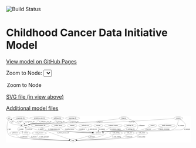 <link rel='stylesheet' href="assets/style.css">
<link rel='stylesheet' href="https://unpkg.com/leaflet@1.5.1/dist/leaflet.css" integrity="sha512-xwE/Az9zrjBIphAcBb3F6JVqxf46+CDLwfLMHloNu6KEQCAWi6HcDUbeOfBIptF7tcCzusKFjFw2yuvEpDL9wQ==" crossorigin="">
<script type="text/javascript" src="https://code.jquery.com/jquery-3.2.1.min.js"></script>
<script type="text/javascript"  src="https://unpkg.com/leaflet@1.5.1/dist/leaflet.js"></script>
<script type="text/javascript" src="assets/actions.js"></script>

![Build Status](https://github.com/CBIIT/ccdi-model/actions/workflows/model-test-and-deploy.yml/badge.svg)

# Childhood Cancer Data Initiative Model

[View model on GitHub Pages](https://cbiit.github.io/ccdi-model/)



Zoom to Node: <select id="node_select">
  <option value="">Zoom to Node</option>
</select>
<div id="model"></div>

<p>
<a href="./model-desc/ccdi-model.svg">SVG file (in view above)</a>
<p>
<a href="./model-desc">Additional model files</a>
<div id='graph' style='display:off;'>
<svg width="2167pt" height="305pt"
 viewBox="0.00 0.00 2166.95 305.00" xmlns="http://www.w3.org/2000/svg" xmlns:xlink="http://www.w3.org/1999/xlink">
<g id="graph0" class="graph" transform="scale(1 1) rotate(0) translate(4 301)">
<title>Perl</title>
<polygon fill="#ffffff" stroke="transparent" points="-4,4 -4,-301 2162.9475,-301 2162.9475,4 -4,4"/>
<!-- treatment_response -->
<g id="node1" class="node">
<title>treatment_response</title>
<ellipse fill="none" stroke="#000000" cx="1251.9475" cy="-192" rx="104.7816" ry="18"/>
<text text-anchor="middle" x="1251.9475" y="-188.3" font-family="Times,serif" font-size="14.00" fill="#000000">treatment_response</text>
</g>
<!-- participant -->
<g id="node13" class="node">
<title>participant</title>
<ellipse fill="none" stroke="#000000" cx="1075.9475" cy="-105" rx="62.2891" ry="18"/>
<text text-anchor="middle" x="1075.9475" y="-101.3" font-family="Times,serif" font-size="14.00" fill="#000000">participant</text>
</g>
<!-- treatment_response&#45;&gt;participant -->
<g id="edge22" class="edge">
<title>treatment_response&#45;&gt;participant</title>
<path fill="none" stroke="#000000" d="M1225.4004,-174.5342C1208.9467,-164.1003 1187.1628,-150.9795 1166.9475,-141 1153.5791,-134.4005 1138.6834,-128.0955 1124.8782,-122.6585"/>
<polygon fill="#000000" stroke="#000000" points="1126.1164,-119.3848 1115.5271,-119.0401 1123.5902,-125.9131 1126.1164,-119.3848"/>
<text text-anchor="middle" x="1275.9475" y="-144.8" font-family="Times,serif" font-size="14.00" fill="#000000">of_treatment_response</text>
</g>
<!-- clinical_measure_file -->
<g id="node2" class="node">
<title>clinical_measure_file</title>
<ellipse fill="none" stroke="#000000" cx="395.9475" cy="-192" rx="108.5808" ry="18"/>
<text text-anchor="middle" x="395.9475" y="-188.3" font-family="Times,serif" font-size="14.00" fill="#000000">clinical_measure_file</text>
</g>
<!-- clinical_measure_file&#45;&gt;participant -->
<g id="edge12" class="edge">
<title>clinical_measure_file&#45;&gt;participant</title>
<path fill="none" stroke="#000000" d="M415.3388,-174.2007C429.3857,-162.4854 449.4396,-148.0562 469.9475,-141 494.7899,-132.4524 848.6524,-115.3766 1003.8628,-108.2459"/>
<polygon fill="#000000" stroke="#000000" points="1004.4113,-111.7245 1014.2405,-107.7703 1004.0908,-104.7318 1004.4113,-111.7245"/>
<text text-anchor="middle" x="555.9475" y="-144.8" font-family="Times,serif" font-size="14.00" fill="#000000">of_clinical_measure_file</text>
</g>
<!-- study -->
<g id="node22" class="node">
<title>study</title>
<ellipse fill="none" stroke="#000000" cx="777.9475" cy="-18" rx="36.2938" ry="18"/>
<text text-anchor="middle" x="777.9475" y="-14.3" font-family="Times,serif" font-size="14.00" fill="#000000">study</text>
</g>
<!-- clinical_measure_file&#45;&gt;study -->
<g id="edge11" class="edge">
<title>clinical_measure_file&#45;&gt;study</title>
<path fill="none" stroke="#000000" d="M407.2561,-173.8391C414.7967,-163.0158 425.5767,-149.7293 437.9475,-141 450.7877,-131.9396 651.6405,-61.7714 738.464,-31.6563"/>
<polygon fill="#000000" stroke="#000000" points="739.6749,-34.9409 747.977,-28.3587 737.3822,-28.327 739.6749,-34.9409"/>
<text text-anchor="middle" x="661.9475" y="-101.3" font-family="Times,serif" font-size="14.00" fill="#000000">of_clinical_measure_file</text>
</g>
<!-- radiology_file -->
<g id="node3" class="node">
<title>radiology_file</title>
<ellipse fill="none" stroke="#000000" cx="1447.9475" cy="-192" rx="73.387" ry="18"/>
<text text-anchor="middle" x="1447.9475" y="-188.3" font-family="Times,serif" font-size="14.00" fill="#000000">radiology_file</text>
</g>
<!-- radiology_file&#45;&gt;participant -->
<g id="edge6" class="edge">
<title>radiology_file&#45;&gt;participant</title>
<path fill="none" stroke="#000000" d="M1425.5145,-174.6809C1409.1251,-163.0286 1385.8512,-148.4768 1362.9475,-141 1278.9472,-113.5784 1252.3817,-135.7772 1164.9475,-123 1155.4543,-121.6127 1145.4449,-119.8677 1135.7011,-118.0135"/>
<polygon fill="#000000" stroke="#000000" points="1136.162,-114.5374 1125.676,-116.0522 1134.8179,-121.4072 1136.162,-114.5374"/>
<text text-anchor="middle" x="1453.9475" y="-144.8" font-family="Times,serif" font-size="14.00" fill="#000000">of_radiology_file</text>
</g>
<!-- diagnosis -->
<g id="node4" class="node">
<title>diagnosis</title>
<ellipse fill="none" stroke="#000000" cx="1374.9475" cy="-279" rx="54.6905" ry="18"/>
<text text-anchor="middle" x="1374.9475" y="-275.3" font-family="Times,serif" font-size="14.00" fill="#000000">diagnosis</text>
</g>
<!-- sample -->
<g id="node9" class="node">
<title>sample</title>
<ellipse fill="none" stroke="#000000" cx="224.9475" cy="-192" rx="44.393" ry="18"/>
<text text-anchor="middle" x="224.9475" y="-188.3" font-family="Times,serif" font-size="14.00" fill="#000000">sample</text>
</g>
<!-- diagnosis&#45;&gt;sample -->
<g id="edge15" class="edge">
<title>diagnosis&#45;&gt;sample</title>
<path fill="none" stroke="#000000" d="M1323.4455,-272.6903C1231.2557,-261.6595 1031.8679,-238.9988 862.9475,-228 733.1608,-219.5493 405.9291,-233.1671 277.9475,-210 274.2392,-209.3287 270.4381,-208.4477 266.6575,-207.436"/>
<polygon fill="#000000" stroke="#000000" points="267.3578,-203.9931 256.7755,-204.5067 265.3684,-210.7045 267.3578,-203.9931"/>
<text text-anchor="middle" x="1090.4475" y="-231.8" font-family="Times,serif" font-size="14.00" fill="#000000">of_diagnosis</text>
</g>
<!-- diagnosis&#45;&gt;participant -->
<g id="edge14" class="edge">
<title>diagnosis&#45;&gt;participant</title>
<path fill="none" stroke="#000000" d="M1424.7261,-271.3614C1460.6899,-262.958 1506.8451,-245.5725 1529.9475,-210 1546.9444,-183.8288 1542.2854,-159.2158 1516.9475,-141 1485.1497,-118.14 1203.8026,-127.8951 1164.9475,-123 1155.2112,-121.7734 1144.9475,-120.079 1134.9886,-118.2168"/>
<polygon fill="#000000" stroke="#000000" points="1135.6457,-114.7791 1125.1621,-116.3099 1134.3121,-121.6509 1135.6457,-114.7791"/>
<text text-anchor="middle" x="1584.4475" y="-188.3" font-family="Times,serif" font-size="14.00" fill="#000000">of_diagnosis</text>
</g>
<!-- cytogenomic_file -->
<g id="node5" class="node">
<title>cytogenomic_file</title>
<ellipse fill="none" stroke="#000000" cx="163.9475" cy="-279" rx="89.8845" ry="18"/>
<text text-anchor="middle" x="163.9475" y="-275.3" font-family="Times,serif" font-size="14.00" fill="#000000">cytogenomic_file</text>
</g>
<!-- cytogenomic_file&#45;&gt;sample -->
<g id="edge5" class="edge">
<title>cytogenomic_file&#45;&gt;sample</title>
<path fill="none" stroke="#000000" d="M176.5868,-260.9735C185.3721,-248.4437 197.21,-231.56 206.9746,-217.6335"/>
<polygon fill="#000000" stroke="#000000" points="209.8655,-219.607 212.7407,-209.4097 204.134,-215.5883 209.8655,-219.607"/>
<text text-anchor="middle" x="270.4475" y="-231.8" font-family="Times,serif" font-size="14.00" fill="#000000">of_cytogenomic_file</text>
</g>
<!-- publication -->
<g id="node6" class="node">
<title>publication</title>
<ellipse fill="none" stroke="#000000" cx="98.9475" cy="-105" rx="63.0888" ry="18"/>
<text text-anchor="middle" x="98.9475" y="-101.3" font-family="Times,serif" font-size="14.00" fill="#000000">publication</text>
</g>
<!-- publication&#45;&gt;study -->
<g id="edge26" class="edge">
<title>publication&#45;&gt;study</title>
<path fill="none" stroke="#000000" d="M112.162,-87.2272C121.9831,-75.5241 136.4887,-61.0985 152.9475,-54 205.5322,-31.3208 595.1503,-21.5838 731.2159,-18.8507"/>
<polygon fill="#000000" stroke="#000000" points="731.3946,-22.3479 741.3236,-18.6512 731.2565,-15.3493 731.3946,-22.3479"/>
<text text-anchor="middle" x="203.9475" y="-57.8" font-family="Times,serif" font-size="14.00" fill="#000000">of_publication</text>
</g>
<!-- methylation_array_file -->
<g id="node7" class="node">
<title>methylation_array_file</title>
<ellipse fill="none" stroke="#000000" cx="386.9475" cy="-279" rx="115.8798" ry="18"/>
<text text-anchor="middle" x="386.9475" y="-275.3" font-family="Times,serif" font-size="14.00" fill="#000000">methylation_array_file</text>
</g>
<!-- methylation_array_file&#45;&gt;sample -->
<g id="edge2" class="edge">
<title>methylation_array_file&#45;&gt;sample</title>
<path fill="none" stroke="#000000" d="M376.5852,-260.943C369.3477,-249.879 358.7126,-236.2945 345.9475,-228 319.7325,-210.966 307.8775,-219.0322 277.9475,-210 274.7844,-209.0455 271.5267,-208.027 268.2552,-206.9783"/>
<polygon fill="#000000" stroke="#000000" points="269.0731,-203.5633 258.4804,-203.7759 266.8937,-210.2154 269.0731,-203.5633"/>
<text text-anchor="middle" x="454.4475" y="-231.8" font-family="Times,serif" font-size="14.00" fill="#000000">of_methylation_array_file</text>
</g>
<!-- pdx -->
<g id="node8" class="node">
<title>pdx</title>
<ellipse fill="none" stroke="#000000" cx="27.9475" cy="-279" rx="27.8951" ry="18"/>
<text text-anchor="middle" x="27.9475" y="-275.3" font-family="Times,serif" font-size="14.00" fill="#000000">pdx</text>
</g>
<!-- pdx&#45;&gt;sample -->
<g id="edge17" class="edge">
<title>pdx&#45;&gt;sample</title>
<path fill="none" stroke="#000000" d="M26.7754,-260.6124C27.1163,-249.7038 29.5114,-236.4072 37.9475,-228 56.3671,-209.6436 122.761,-200.2533 171.2141,-195.7413"/>
<polygon fill="#000000" stroke="#000000" points="171.6055,-199.2204 181.2574,-194.8511 170.9874,-192.2478 171.6055,-199.2204"/>
<text text-anchor="middle" x="61.9475" y="-231.8" font-family="Times,serif" font-size="14.00" fill="#000000">of_pdx</text>
</g>
<!-- pdx&#45;&gt;study -->
<g id="edge16" class="edge">
<title>pdx&#45;&gt;study</title>
<path fill="none" stroke="#000000" d="M21.5604,-261.2857C9.6092,-224.7321 -11.6192,-139.9431 26.9475,-87 68.4899,-29.9721 572.4855,-20.0607 730.729,-18.3523"/>
<polygon fill="#000000" stroke="#000000" points="731.1156,-21.8487 741.0795,-18.2471 731.0444,-14.849 731.1156,-21.8487"/>
<text text-anchor="middle" x="30.9475" y="-144.8" font-family="Times,serif" font-size="14.00" fill="#000000">of_pdx</text>
</g>
<!-- sample&#45;&gt;pdx -->
<g id="edge10" class="edge">
<title>sample&#45;&gt;pdx</title>
<path fill="none" stroke="#000000" d="M187.5874,-201.6383C165.6358,-207.9056 137.6355,-216.9605 113.9475,-228 102.5462,-233.3134 100.7212,-236.5077 89.9475,-243 79.5816,-249.2466 68.1456,-255.9415 57.948,-261.8431"/>
<polygon fill="#000000" stroke="#000000" points="55.9118,-258.9769 48.9971,-267.0042 59.4085,-265.041 55.9118,-258.9769"/>
<text text-anchor="middle" x="150.4475" y="-231.8" font-family="Times,serif" font-size="14.00" fill="#000000">of_sample</text>
</g>
<!-- cell_line -->
<g id="node12" class="node">
<title>cell_line</title>
<ellipse fill="none" stroke="#000000" cx="228.9475" cy="-105" rx="49.2915" ry="18"/>
<text text-anchor="middle" x="228.9475" y="-101.3" font-family="Times,serif" font-size="14.00" fill="#000000">cell_line</text>
</g>
<!-- sample&#45;&gt;cell_line -->
<g id="edge8" class="edge">
<title>sample&#45;&gt;cell_line</title>
<path fill="none" stroke="#000000" d="M184.3504,-184.8038C153.3205,-177.3851 118.3068,-163.6531 133.9475,-141 137.0713,-136.4757 159.6888,-127.8184 182.0697,-120.1274"/>
<polygon fill="#000000" stroke="#000000" points="183.2395,-123.4266 191.5896,-116.9053 180.9953,-116.7961 183.2395,-123.4266"/>
<text text-anchor="middle" x="170.4475" y="-144.8" font-family="Times,serif" font-size="14.00" fill="#000000">of_sample</text>
</g>
<!-- sample&#45;&gt;participant -->
<g id="edge9" class="edge">
<title>sample&#45;&gt;participant</title>
<path fill="none" stroke="#000000" d="M254.2406,-178.4031C282.0618,-166.2006 325.3975,-149.0158 364.9475,-141 380.4599,-137.856 826.6136,-116.6829 1004.1174,-108.355"/>
<polygon fill="#000000" stroke="#000000" points="1004.321,-111.8494 1014.1461,-107.8848 1003.9931,-104.8571 1004.321,-111.8494"/>
<text text-anchor="middle" x="401.4475" y="-144.8" font-family="Times,serif" font-size="14.00" fill="#000000">of_sample</text>
</g>
<!-- study_personnel -->
<g id="node10" class="node">
<title>study_personnel</title>
<ellipse fill="none" stroke="#000000" cx="382.9475" cy="-105" rx="87.1846" ry="18"/>
<text text-anchor="middle" x="382.9475" y="-101.3" font-family="Times,serif" font-size="14.00" fill="#000000">study_personnel</text>
</g>
<!-- study_personnel&#45;&gt;study -->
<g id="edge18" class="edge">
<title>study_personnel&#45;&gt;study</title>
<path fill="none" stroke="#000000" d="M370.514,-86.9859C364.7398,-76.2179 360.7618,-62.9379 368.9475,-54 393.0344,-27.6999 629.4125,-20.5192 731.446,-18.6376"/>
<polygon fill="#000000" stroke="#000000" points="731.5321,-22.1367 741.4692,-18.4619 731.4093,-15.1378 731.5321,-22.1367"/>
<text text-anchor="middle" x="438.4475" y="-57.8" font-family="Times,serif" font-size="14.00" fill="#000000">of_study_personnel</text>
</g>
<!-- survival -->
<g id="node11" class="node">
<title>survival</title>
<ellipse fill="none" stroke="#000000" cx="1711.9475" cy="-192" rx="48.1917" ry="18"/>
<text text-anchor="middle" x="1711.9475" y="-188.3" font-family="Times,serif" font-size="14.00" fill="#000000">survival</text>
</g>
<!-- survival&#45;&gt;participant -->
<g id="edge21" class="edge">
<title>survival&#45;&gt;participant</title>
<path fill="none" stroke="#000000" d="M1681.6332,-177.9937C1653.5873,-165.7767 1610.3982,-148.8199 1570.9475,-141 1393.773,-105.8804 1344.2282,-144.9688 1164.9475,-123 1155.0898,-121.792 1144.6939,-120.0885 1134.6217,-118.2065"/>
<polygon fill="#000000" stroke="#000000" points="1135.1733,-114.7483 1124.6893,-116.2767 1133.8382,-121.6198 1135.1733,-114.7483"/>
<text text-anchor="middle" x="1661.4475" y="-144.8" font-family="Times,serif" font-size="14.00" fill="#000000">of_survival</text>
</g>
<!-- cell_line&#45;&gt;sample -->
<g id="edge23" class="edge">
<title>cell_line&#45;&gt;sample</title>
<path fill="none" stroke="#000000" d="M228.1198,-123.0034C227.5783,-134.7801 226.8597,-150.4102 226.2434,-163.8156"/>
<polygon fill="#000000" stroke="#000000" points="222.7394,-163.8233 225.7763,-173.9735 229.732,-164.1449 222.7394,-163.8233"/>
<text text-anchor="middle" x="268.4475" y="-144.8" font-family="Times,serif" font-size="14.00" fill="#000000">of_cell_line</text>
</g>
<!-- cell_line&#45;&gt;study -->
<g id="edge24" class="edge">
<title>cell_line&#45;&gt;study</title>
<path fill="none" stroke="#000000" d="M241.2492,-87.3136C250.4428,-75.6501 264.118,-61.2364 279.9475,-54 320.3227,-35.5426 614.9707,-23.5726 731.0924,-19.5265"/>
<polygon fill="#000000" stroke="#000000" points="731.559,-23.0126 741.4327,-19.1707 731.3182,-16.0167 731.559,-23.0126"/>
<text text-anchor="middle" x="320.4475" y="-57.8" font-family="Times,serif" font-size="14.00" fill="#000000">of_cell_line</text>
</g>
<!-- participant&#45;&gt;study -->
<g id="edge3" class="edge">
<title>participant&#45;&gt;study</title>
<path fill="none" stroke="#000000" d="M1031.9766,-92.1629C974.6684,-75.4319 875.1844,-46.388 819.2316,-30.0527"/>
<polygon fill="#000000" stroke="#000000" points="819.8908,-26.5991 809.3106,-27.1563 817.929,-33.3186 819.8908,-26.5991"/>
<text text-anchor="middle" x="994.4475" y="-57.8" font-family="Times,serif" font-size="14.00" fill="#000000">of_participant</text>
</g>
<!-- family_relationship -->
<g id="node14" class="node">
<title>family_relationship</title>
<ellipse fill="none" stroke="#000000" cx="1877.9475" cy="-192" rx="100.1823" ry="18"/>
<text text-anchor="middle" x="1877.9475" y="-188.3" font-family="Times,serif" font-size="14.00" fill="#000000">family_relationship</text>
</g>
<!-- family_relationship&#45;&gt;participant -->
<g id="edge13" class="edge">
<title>family_relationship&#45;&gt;participant</title>
<path fill="none" stroke="#000000" d="M1834.2163,-175.754C1799.6608,-163.7408 1749.9255,-148.2585 1704.9475,-141 1467.8813,-102.7426 1403.4548,-150.8975 1164.9475,-123 1155.0833,-121.8462 1144.6841,-120.1702 1134.6106,-118.2988"/>
<polygon fill="#000000" stroke="#000000" points="1135.1608,-114.8404 1124.6776,-116.3745 1133.8293,-121.7126 1135.1608,-114.8404"/>
<text text-anchor="middle" x="1846.4475" y="-144.8" font-family="Times,serif" font-size="14.00" fill="#000000">of_family_relationship</text>
</g>
<!-- synonym -->
<g id="node15" class="node">
<title>synonym</title>
<ellipse fill="none" stroke="#000000" cx="2013.9475" cy="-279" rx="51.9908" ry="18"/>
<text text-anchor="middle" x="2013.9475" y="-275.3" font-family="Times,serif" font-size="14.00" fill="#000000">synonym</text>
</g>
<!-- synonym&#45;&gt;sample -->
<g id="edge32" class="edge">
<title>synonym&#45;&gt;sample</title>
<path fill="none" stroke="#000000" d="M1962.6954,-275.3423C1827.8808,-265.8665 1452.1674,-240.3979 1138.9475,-228 1043.3348,-224.2155 372.1877,-226.58 277.9475,-210 274.2359,-209.347 270.4326,-208.4788 266.6504,-207.4755"/>
<polygon fill="#000000" stroke="#000000" points="267.3478,-204.0321 256.766,-204.5595 265.367,-210.7461 267.3478,-204.0321"/>
<text text-anchor="middle" x="1469.4475" y="-231.8" font-family="Times,serif" font-size="14.00" fill="#000000">of_synonym</text>
</g>
<!-- synonym&#45;&gt;participant -->
<g id="edge30" class="edge">
<title>synonym&#45;&gt;participant</title>
<path fill="none" stroke="#000000" d="M2013.453,-260.8359C2011.9737,-238.3268 2006.5102,-199.7952 1986.9475,-174 1969.259,-150.6761 1958.1269,-148.9252 1929.9475,-141 1848.0994,-117.9808 1249.4427,-132.4639 1164.9475,-123 1155.0778,-121.8945 1144.6758,-120.2431 1134.6012,-118.3812"/>
<polygon fill="#000000" stroke="#000000" points="1135.15,-114.9226 1124.6676,-116.4617 1133.8219,-121.7955 1135.15,-114.9226"/>
<text text-anchor="middle" x="2046.4475" y="-188.3" font-family="Times,serif" font-size="14.00" fill="#000000">of_synonym</text>
</g>
<!-- synonym&#45;&gt;study -->
<g id="edge31" class="edge">
<title>synonym&#45;&gt;study</title>
<path fill="none" stroke="#000000" d="M2040.3016,-263.4037C2071.8038,-242.7929 2117.389,-205.421 2092.9475,-174 2056.3477,-126.9486 2022.0069,-149.0856 1962.9475,-141 1878.7098,-129.4673 1278.6791,-149.6724 1197.9475,-123 1171.6032,-114.2963 1171.6873,-99.5587 1146.9475,-87 1105.9667,-66.1968 1093.7122,-64.4076 1048.9475,-54 971.208,-35.9258 878.6647,-26.063 824.3107,-21.4227"/>
<polygon fill="#000000" stroke="#000000" points="824.5471,-17.9304 814.2915,-20.5898 823.9672,-24.9064 824.5471,-17.9304"/>
<text text-anchor="middle" x="2116.4475" y="-144.8" font-family="Times,serif" font-size="14.00" fill="#000000">of_synonym</text>
</g>
<!-- medical_history -->
<g id="node16" class="node">
<title>medical_history</title>
<ellipse fill="none" stroke="#000000" cx="607.9475" cy="-192" rx="85.2851" ry="18"/>
<text text-anchor="middle" x="607.9475" y="-188.3" font-family="Times,serif" font-size="14.00" fill="#000000">medical_history</text>
</g>
<!-- medical_history&#45;&gt;participant -->
<g id="edge1" class="edge">
<title>medical_history&#45;&gt;participant</title>
<path fill="none" stroke="#000000" d="M623.9757,-174.125C635.5204,-162.535 652.1462,-148.284 669.9475,-141 728.5162,-117.0346 903.4256,-108.984 1003.521,-106.3083"/>
<polygon fill="#000000" stroke="#000000" points="1003.6543,-109.8061 1013.5614,-106.0512 1003.4751,-102.8084 1003.6543,-109.8061"/>
<text text-anchor="middle" x="737.9475" y="-144.8" font-family="Times,serif" font-size="14.00" fill="#000000">of_medical_history</text>
</g>
<!-- treatment -->
<g id="node17" class="node">
<title>treatment</title>
<ellipse fill="none" stroke="#000000" cx="768.9475" cy="-192" rx="57.6901" ry="18"/>
<text text-anchor="middle" x="768.9475" y="-188.3" font-family="Times,serif" font-size="14.00" fill="#000000">treatment</text>
</g>
<!-- treatment&#45;&gt;participant -->
<g id="edge4" class="edge">
<title>treatment&#45;&gt;participant</title>
<path fill="none" stroke="#000000" d="M786.102,-174.7265C798.5659,-163.2525 816.4326,-148.8954 834.9475,-141 864.928,-128.2153 946.1279,-117.7786 1006.0281,-111.4951"/>
<polygon fill="#000000" stroke="#000000" points="1006.6079,-114.954 1016.1961,-110.4466 1005.8899,-107.9909 1006.6079,-114.954"/>
<text text-anchor="middle" x="881.9475" y="-144.8" font-family="Times,serif" font-size="14.00" fill="#000000">of_treatment</text>
</g>
<!-- pathology_file -->
<g id="node18" class="node">
<title>pathology_file</title>
<ellipse fill="none" stroke="#000000" cx="596.9475" cy="-279" rx="76.0865" ry="18"/>
<text text-anchor="middle" x="596.9475" y="-275.3" font-family="Times,serif" font-size="14.00" fill="#000000">pathology_file</text>
</g>
<!-- pathology_file&#45;&gt;sample -->
<g id="edge29" class="edge">
<title>pathology_file&#45;&gt;sample</title>
<path fill="none" stroke="#000000" d="M585.7501,-261.052C577.4238,-249.4294 564.9373,-235.1696 549.9475,-228 495.3,-201.8622 337.3556,-221.8411 277.9475,-210 274.3023,-209.2734 270.5631,-208.3621 266.8395,-207.3375"/>
<polygon fill="#000000" stroke="#000000" points="267.6785,-203.9351 257.0943,-204.4098 265.6644,-210.6391 267.6785,-203.9351"/>
<text text-anchor="middle" x="630.9475" y="-231.8" font-family="Times,serif" font-size="14.00" fill="#000000">of_pathology_file</text>
</g>
<!-- molecular_test -->
<g id="node19" class="node">
<title>molecular_test</title>
<ellipse fill="none" stroke="#000000" cx="924.9475" cy="-192" rx="79.8859" ry="18"/>
<text text-anchor="middle" x="924.9475" y="-188.3" font-family="Times,serif" font-size="14.00" fill="#000000">molecular_test</text>
</g>
<!-- molecular_test&#45;&gt;participant -->
<g id="edge20" class="edge">
<title>molecular_test&#45;&gt;participant</title>
<path fill="none" stroke="#000000" d="M927.5208,-173.6157C929.9752,-162.7083 934.739,-149.4118 943.9475,-141 954.4586,-131.3983 984.0662,-122.8956 1012.5827,-116.5678"/>
<polygon fill="#000000" stroke="#000000" points="1013.5467,-119.9407 1022.5907,-114.422 1012.0791,-113.0962 1013.5467,-119.9407"/>
<text text-anchor="middle" x="1007.9475" y="-144.8" font-family="Times,serif" font-size="14.00" fill="#000000">of_molecular_test</text>
</g>
<!-- exposure -->
<g id="node20" class="node">
<title>exposure</title>
<ellipse fill="none" stroke="#000000" cx="1075.9475" cy="-192" rx="53.0913" ry="18"/>
<text text-anchor="middle" x="1075.9475" y="-188.3" font-family="Times,serif" font-size="14.00" fill="#000000">exposure</text>
</g>
<!-- exposure&#45;&gt;participant -->
<g id="edge19" class="edge">
<title>exposure&#45;&gt;participant</title>
<path fill="none" stroke="#000000" d="M1075.9475,-173.9735C1075.9475,-162.1918 1075.9475,-146.5607 1075.9475,-133.1581"/>
<polygon fill="#000000" stroke="#000000" points="1079.4476,-133.0033 1075.9475,-123.0034 1072.4476,-133.0034 1079.4476,-133.0033"/>
<text text-anchor="middle" x="1119.4475" y="-144.8" font-family="Times,serif" font-size="14.00" fill="#000000">of_exposure</text>
</g>
<!-- study_funding -->
<g id="node21" class="node">
<title>study_funding</title>
<ellipse fill="none" stroke="#000000" cx="1283.9475" cy="-105" rx="77.1866" ry="18"/>
<text text-anchor="middle" x="1283.9475" y="-101.3" font-family="Times,serif" font-size="14.00" fill="#000000">study_funding</text>
</g>
<!-- study_funding&#45;&gt;study -->
<g id="edge25" class="edge">
<title>study_funding&#45;&gt;study</title>
<path fill="none" stroke="#000000" d="M1259.7535,-87.671C1242.1236,-76.014 1217.1798,-61.4608 1192.9475,-54 1125.1617,-33.1296 917.6204,-23.1068 824.2791,-19.5609"/>
<polygon fill="#000000" stroke="#000000" points="824.3997,-16.0631 814.2766,-19.1892 824.1397,-23.0582 824.3997,-16.0631"/>
<text text-anchor="middle" x="1288.9475" y="-57.8" font-family="Times,serif" font-size="14.00" fill="#000000">of_study_funding</text>
</g>
<!-- study_arm -->
<g id="node23" class="node">
<title>study_arm</title>
<ellipse fill="none" stroke="#000000" cx="1438.9475" cy="-105" rx="59.5901" ry="18"/>
<text text-anchor="middle" x="1438.9475" y="-101.3" font-family="Times,serif" font-size="14.00" fill="#000000">study_arm</text>
</g>
<!-- study_arm&#45;&gt;study -->
<g id="edge28" class="edge">
<title>study_arm&#45;&gt;study</title>
<path fill="none" stroke="#000000" d="M1417.5623,-87.9809C1401.3798,-76.1499 1378.0631,-61.2515 1354.9475,-54 1304.9969,-38.3302 953.2251,-24.2906 824.7652,-19.6318"/>
<polygon fill="#000000" stroke="#000000" points="824.5918,-16.1234 814.4723,-19.2613 824.3399,-23.1189 824.5918,-16.1234"/>
<text text-anchor="middle" x="1434.4475" y="-57.8" font-family="Times,serif" font-size="14.00" fill="#000000">of_study_arm</text>
</g>
<!-- sequencing_file -->
<g id="node24" class="node">
<title>sequencing_file</title>
<ellipse fill="none" stroke="#000000" cx="773.9475" cy="-279" rx="83.3857" ry="18"/>
<text text-anchor="middle" x="773.9475" y="-275.3" font-family="Times,serif" font-size="14.00" fill="#000000">sequencing_file</text>
</g>
<!-- sequencing_file&#45;&gt;sample -->
<g id="edge7" class="edge">
<title>sequencing_file&#45;&gt;sample</title>
<path fill="none" stroke="#000000" d="M753.6986,-261.3457C738.8177,-249.5354 717.5117,-234.9327 695.9475,-228 607.4343,-199.5438 369.3323,-227.1223 277.9475,-210 274.2941,-209.3155 270.5493,-208.4337 266.8218,-207.4288"/>
<polygon fill="#000000" stroke="#000000" points="267.6533,-204.0247 257.0706,-204.5325 265.6601,-210.735 267.6533,-204.0247"/>
<text text-anchor="middle" x="792.4475" y="-231.8" font-family="Times,serif" font-size="14.00" fill="#000000">of_sequencing_file</text>
</g>
<!-- study_admin -->
<g id="node25" class="node">
<title>study_admin</title>
<ellipse fill="none" stroke="#000000" cx="1586.9475" cy="-105" rx="70.3881" ry="18"/>
<text text-anchor="middle" x="1586.9475" y="-101.3" font-family="Times,serif" font-size="14.00" fill="#000000">study_admin</text>
</g>
<!-- study_admin&#45;&gt;study -->
<g id="edge27" class="edge">
<title>study_admin&#45;&gt;study</title>
<path fill="none" stroke="#000000" d="M1561.4337,-88.1682C1541.9187,-76.2662 1513.8711,-61.1961 1486.9475,-54 1423.3577,-37.0038 972.1955,-23.3051 824.5718,-19.2356"/>
<polygon fill="#000000" stroke="#000000" points="824.569,-15.7343 814.4769,-18.9593 824.3774,-22.7317 824.569,-15.7343"/>
<text text-anchor="middle" x="1580.4475" y="-57.8" font-family="Times,serif" font-size="14.00" fill="#000000">of_study_admin</text>
</g>
</g>
</svg>
</div>
